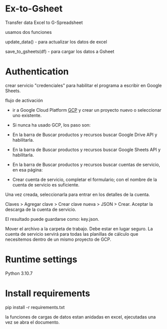 # Ex-to-Gsheet

Transfer data Excel to G-Spreadsheet

usamos dos funciones

update_data() - para actualizar los datos de excel

save_to_gsheets(df) - para cargar los datos a Gsheet

# Authentication
crear servicio "credenciales" para habilitar el programa a escribir en Google Sheets. 

flujo de activación

+ ir a Google Cloud Platform [GCP]('https://console.cloud.google.com/welcome?') y crear un proyecto nuevo o seleccionar uno existente. 

+ Si nunca ha usado GCP, los paso son:

+ En la barra de Buscar productos y recursos buscar Google Drive API y habilitarla.

+ En la barra de Buscar productos y recursos buscar Google Sheets API y habilitarla.

+ En la barra de Buscar productos y recursos buscar cuentas de servicio, en esa página:

+ Crear cuenta de servicio, completar el formulario; con el nombre de la cuenta de servicio es suficiente.

Una vez creada, seleccionarla para entrar en los detalles de la cuenta.

Claves > Agregar clave > Crear clave nueva > JSON > Crear. Aceptar la descarga de la cuenta de servicio. 

El resultado puede guardarse como: key.json.

Mover el archivo a la carpeta de trabajo. Debe estar en lugar seguro.
La cuenta de servicio servirá para todas las planillas de cálculo que necesitemos dentro de un mismo proyecto de GCP.

# Runtime settings
Python 3.10.7

# Install requirements
pip install -r requirements.txt

la funciones de cargas de datos estan anidadas en excel, ejecutadas una vez se abra el documento.

